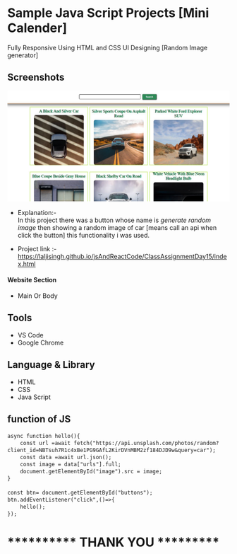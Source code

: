 # Sample Java Script Projects [Mini Calender]

Fully Responsive Using HTML and CSS UI Designing [Random Image generator]
## Screenshots

 ![App Screenshot](https://github.com/laljisingh/jsAndReactCode/blob/main/HomeAssignmentDay15/Capture.JPG?raw=true)



      
- Explanation:-  
In this project there was a button whose name is _generate random image_ then showing a random image of car [means call an api when click the button] this functionality i was used.

- Project link :-  https://laljisingh.github.io/jsAndReactCode/ClassAssignmentDay15/index.html


#### Website Section
* Main Or Body
## Tools
- VS Code
- Google Chrome
## Language & Library
- HTML
- CSS
- Java Script
## function of JS
```
async function hello(){
    const url =await fetch("https://api.unsplash.com/photos/random?client_id=NBTsuh7R1c4xBe1PG9GAfL2KirDVnMBM2zf184DJD9w&query=car");
    const data =await url.json();
    const image = data["urls"].full;
    document.getElementById("image").src = image;
}

const btn= document.getElementById("buttons");
btn.addEventListener("click",()=>{
    hello();
});

```


   



# ********** **THANK YOU** *********